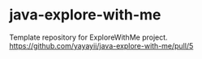 # java-explore-with-me
Template repository for ExploreWithMe project.
https://github.com/yayayii/java-explore-with-me/pull/5
